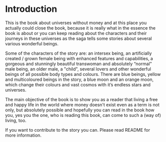 # Introduction

This is the book about universes without money and at this place you actually could close the book, because it is really what in the essence the book is about or you can keep reading about the characters and their journeys in these universes as the saga tells some stories about several various wonderful beings.

Some of the characters of the story are: an intersex being, an artificially created / grown female being with enhanced features and capabilities, a gorgeous and stunningly beautiful transwoman and absolutely “normal” male being, an older male, a "child", several lovers and other wonderful beings of all possible body types and colours. There are blue beings, yellow and multicoloured beings in the story, a blue moon and an orange moon, which change their colours and vast cosmos with it’s endless stars and universes.

The main objective of the book is to show you as a reader that living a free and happy life in the world where money doesn't exist even as a term is not only, but absolutely possible and hopefully you can read in the book how you, yes you the one, who is reading this book, can come to such a (way of) living, too.

If you want to contribute to the story you can. Please read README for more information. 
